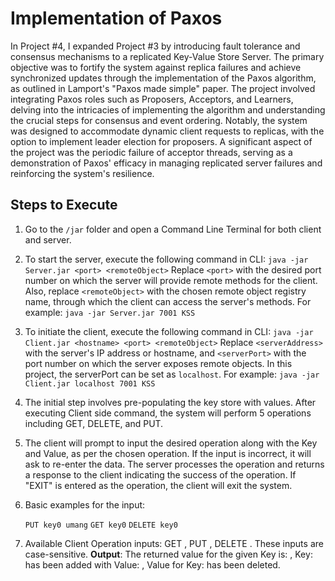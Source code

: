 # Implementation of Paxos

In Project #4, I expanded Project #3 by introducing fault tolerance and consensus mechanisms to a replicated Key-Value Store Server. 
The primary objective was to fortify the system against replica failures and achieve synchronized updates through the implementation 
of the Paxos algorithm, as outlined in Lamport's "Paxos made simple" paper. The project involved integrating Paxos roles such as Proposers,
Acceptors, and Learners, delving into the intricacies of implementing the algorithm and understanding the crucial steps for consensus and 
event ordering. Notably, the system was designed to accommodate dynamic client requests to replicas, with the option to implement leader 
election for proposers. A significant aspect of the project was the periodic failure of acceptor threads, serving as a demonstration of 
Paxos' efficacy in managing replicated server failures and reinforcing the system's resilience.


## Steps to Execute

1. Go to the `/jar` folder and open a Command Line Terminal for both client and server.

2. To start the server, execute the following command in CLI:
   `java -jar Server.jar <port> <remoteObject>`
   Replace `<port>` with the desired port number on which the server will provide remote methods for the client.
   Also, replace `<remoteObject>` with the chosen remote object registry name, through which the client can access the server's methods.
   For example: `java -jar Server.jar 7001 KSS`

3. To initiate the client, execute the following command in CLI:
   `java -jar Client.jar <hostname> <port> <remoteObject>` 
    Replace `<serverAddress>` with the server's IP address or hostname, and `<serverPort>` with the port number on which the server
    exposes remote objects. In this project, the serverPort can be set as `localhost`. 
    For example: `java -jar Client.jar localhost 7001 KSS`

4. The initial step involves pre-populating the key store with values. After executing Client side command, the system will perform 5
   operations including GET, DELETE, and PUT.

5. The client will prompt to input the desired operation along with the Key and Value, as per the chosen operation. If the input is
   incorrect, it will ask to re-enter the data. The server processes the operation and returns a response to the client indicating the
   success of the operation. If "EXIT" is entered as the operation, the client will exit the system.

6. Basic examples for the input:

   `PUT key0 umang` 
   `GET key0` 
   `DELETE key0`

7. Available Client Operation inputs: GET <KEY>, PUT <KEY> <VALUE>, DELETE <KEY>. These inputs are case-sensitive.
   **Output**: The returned value for the given Key is: <VALUE>, Key: <KEY> has been added with Value: <VALUE>, Value for Key: <KEY> has
   been deleted.


